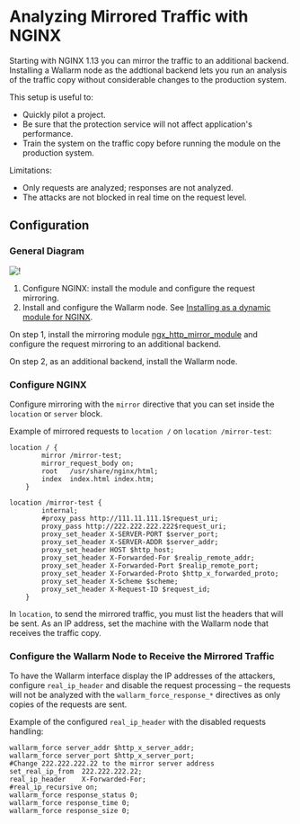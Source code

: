 # Analyzing Mirrored Traffic with NGINX

Starting with NGINX 1.13 you can mirror the traffic to an additional backend. Installing a Wallarm node as the addtional backend lets you run an analysis of the traffic copy without considerable changes to the production system.

This setup is useful to:

* Quickly pilot a project.
* Be sure that the protection service will not affect application's performance.
* Train the system on the traffic copy before running the module on the production system.

Limitations:

* Only requests are analyzed; responses are not analyzed.
* The attacks are not blocked in real time on the request level.

## Configuration

### General Diagram

![!](../images/mirror-traffic-en.png)

1. Configure NGINX: install the module and configure the request mirroring.
2. Install and configure the Wallarm node. See [Installing as a dynamic module for NGINX](../waf-installation/nginx/dynamic-module.md).

On step 1, install the mirroring module [ngx_http_mirror_module](https://nginx.org/en/docs/http/ngx_http_mirror_module.html) and configure the request mirroring to an additional backend.

On step 2, as an additional backend, install the Wallarm node.

### Configure NGINX

Configure mirroring with the `mirror` directive that you can set inside the `location` or `server` block.

Example of mirrored requests to `location /` on `location /mirror-test`:

```
location / {
        mirror /mirror-test;
        mirror_request_body on;
        root   /usr/share/nginx/html;
        index  index.html index.htm; 
    }
    
location /mirror-test {
        internal;
        #proxy_pass http://111.11.111.1$request_uri;
        proxy_pass http://222.222.222.222$request_uri;
        proxy_set_header X-SERVER-PORT $server_port;
        proxy_set_header X-SERVER-ADDR $server_addr;
        proxy_set_header HOST $http_host;
        proxy_set_header X-Forwarded-For $realip_remote_addr;
        proxy_set_header X-Forwarded-Port $realip_remote_port;
        proxy_set_header X-Forwarded-Proto $http_x_forwarded_proto;
        proxy_set_header X-Scheme $scheme;
        proxy_set_header X-Request-ID $request_id;
    }
```

In `location`, to send the mirrored traffic, you must list the headers that will be sent. As an IP address, set the machine with the Wallarm node that receives the traffic copy.

### Configure the Wallarm Node to Receive the Mirrored Traffic

To have the Wallarm interface display the IP addresses of the attackers, configure `real_ip_header` and disable the request processing – the requests will not be analyzed with the `wallarm_force_response_*` directives as only copies of the requests are sent.

Example of the configured `real_ip_header` with the disabled requests handling:

```
wallarm_force server_addr $http_x_server_addr;
wallarm_force server_port $http_x_server_port;
#Change 222.222.222.22 to the mirror server address
set_real_ip_from  222.222.222.22;
real_ip_header    X-Forwarded-For;
#real_ip_recursive on;
wallarm_force response_status 0;
wallarm_force response_time 0;
wallarm_force response_size 0;
```